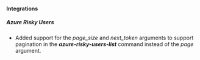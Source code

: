 
#### Integrations

##### Azure Risky Users

- Added support for the *page_size* and *next_token* arguments to support pagination in the ***azure-risky-users-list*** command instead of the *page* argument.